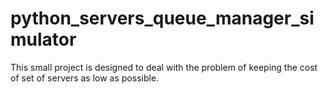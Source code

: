 # python_servers_queue_manager_simulator
This small project is designed to deal with the problem of keeping the cost of set of servers as low as possible.
